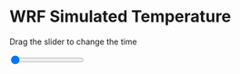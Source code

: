 <h1>WRF Simulated Temperature</h1>
<p>Drag the slider to change the time</p>

<div class="slidecontainer">
<input oninput='setImage(this)' class="slider" type="range" min="0" max="23" value="0" step="1" />
<img id='img'/>
</div>

<script>
var img = document.getElementById('img');
var img_array = ['/assets/images/wrf/t_wrfout_d01_2020-04-29_12:00:00.png',
'/assets/images/wrf/t_wrfout_d01_2020-04-29_13:00:00.png',
'/assets/images/wrf/t_wrfout_d01_2020-04-29_14:00:00.png',
'/assets/images/wrf/t_wrfout_d01_2020-04-29_15:00:00.png',
'/assets/images/wrf/t_wrfout_d01_2020-04-29_16:00:00.png',
'/assets/images/wrf/t_wrfout_d01_2020-04-29_17:00:00.png',
'/assets/images/wrf/t_wrfout_d01_2020-04-29_18:00:00.png',
'/assets/images/wrf/t_wrfout_d01_2020-04-29_19:00:00.png',
'/assets/images/wrf/t_wrfout_d01_2020-04-29_20:00:00.png',
'/assets/images/wrf/t_wrfout_d01_2020-04-29_21:00:00.png',
'/assets/images/wrf/t_wrfout_d01_2020-04-29_22:00:00.png',
'/assets/images/wrf/t_wrfout_d01_2020-04-29_23:00:00.png',
'/assets/images/wrf/t_wrfout_d01_2020-04-30_00:00:00.png',
'/assets/images/wrf/t_wrfout_d01_2020-04-30_01:00:00.png',
'/assets/images/wrf/t_wrfout_d01_2020-04-30_02:00:00.png',
'/assets/images/wrf/t_wrfout_d01_2020-04-30_03:00:00.png',
'/assets/images/wrf/t_wrfout_d01_2020-04-30_04:00:00.png',
'/assets/images/wrf/t_wrfout_d01_2020-04-30_05:00:00.png',
'/assets/images/wrf/t_wrfout_d01_2020-04-30_06:00:00.png',
'/assets/images/wrf/t_wrfout_d01_2020-04-30_07:00:00.png',
'/assets/images/wrf/t_wrfout_d01_2020-04-30_08:00:00.png',
'/assets/images/wrf/t_wrfout_d01_2020-04-30_09:00:00.png',
'/assets/images/wrf/t_wrfout_d01_2020-04-30_10:00:00.png',];
function setImage(obj)
{
        var value = obj.value;
        img.src = img_array[value];

}
</script>
